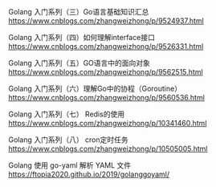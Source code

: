 Golang 入门系列（三）Go语言基础知识汇总
https://www.cnblogs.com/zhangweizhong/p/9524937.html

Golang 入门系列（四）如何理解interface接口
https://www.cnblogs.com/zhangweizhong/p/9526331.html

Golang 入门系列（五）GO语言中的面向对象
https://www.cnblogs.com/zhangweizhong/p/9562515.html

Golang 入门系列（六）理解Go中的协程（Goroutine）
https://www.cnblogs.com/zhangweizhong/p/9560536.html

Golang 入门系列（七） Redis的使用
https://www.cnblogs.com/zhangweizhong/p/10341460.html

Golang 入门系列（八） cron定时任务
https://www.cnblogs.com/zhangweizhong/p/10505005.html

Golang 使用 go-yaml 解析 YAML 文件
https://ftopia2020.github.io/2019/golanggoyaml/

